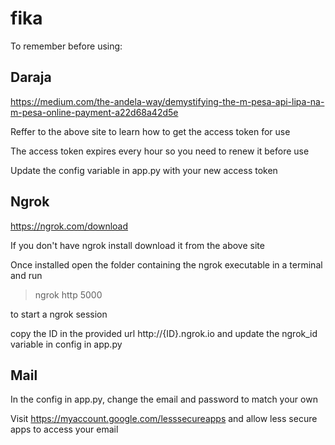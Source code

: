 # fika
To remember before using:

## Daraja

https://medium.com/the-andela-way/demystifying-the-m-pesa-api-lipa-na-m-pesa-online-payment-a22d68a42d5e

Reffer to the above site to learn how to get the access token for use

The access token expires every hour so you need to renew it before use

Update the config variable in app.py with your new access token 

## Ngrok

https://ngrok.com/download

If you don't have ngrok install download it from the above site

Once installed open the folder containing the ngrok executable in a terminal and run

> ngrok http 5000

to start a ngrok session

copy the ID in the provided url http://{ID}.ngrok.io and update the ngrok_id 
variable in config in app.py

## Mail

In the config in app.py, change the email and password to match your own

Visit https://myaccount.google.com/lesssecureapps and allow less secure apps to access your email
